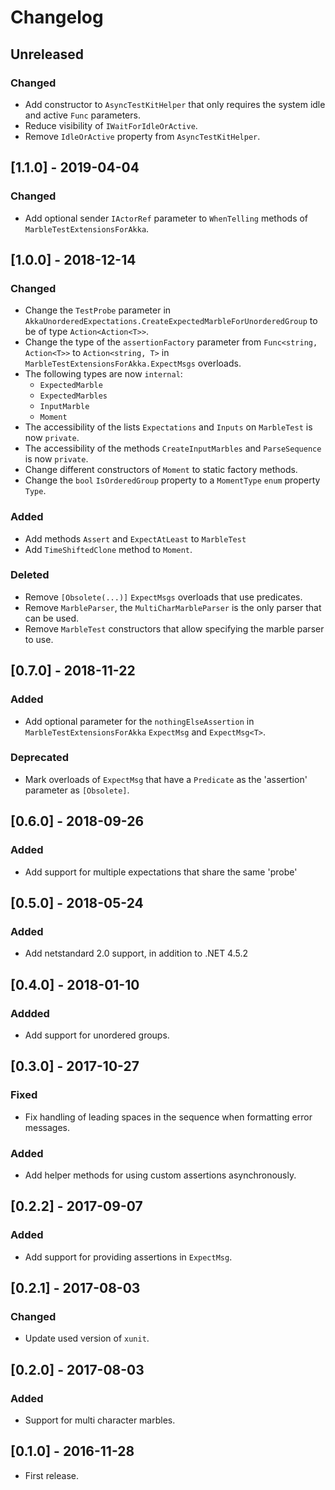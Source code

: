 <!--

All notable changes to this project will be documented in this file.

The format is based on [Keep a Changelog](https://keepachangelog.com/en/1.0.0/), and this project adheres to [Semantic Versioning](https://semver.org/spec/v2.0.0.html).

Lines should be no longer than 180 characters.
Change log entries should be formulated in the imperative present tense.

-->

# Changelog

## Unreleased

### Changed

* Add constructor to `AsyncTestKitHelper` that only requires the system idle and active `Func` parameters.
* Reduce visibility of `IWaitForIdleOrActive`.
* Remove `IdleOrActive` property from `AsyncTestKitHelper`.

## [1.1.0] - 2019-04-04

### Changed

* Add optional sender `IActorRef` parameter to `WhenTelling` methods of `MarbleTestExtensionsForAkka`.

## [1.0.0] - 2018-12-14

### Changed

* Change the `TestProbe` parameter in `AkkaUnorderedExpectations.CreateExpectedMarbleForUnorderedGroup` to be of type `Action<Action<T>>`.
* Change the type of the `assertionFactory` parameter from `Func<string, Action<T>>` to `Action<string, T>` in `MarbleTestExtensionsForAkka.ExpectMsgs` overloads.
* The following types are now `internal`:
    * `ExpectedMarble`
    * `ExpectedMarbles`
    * `InputMarble`
    * `Moment`
* The accessibility of the lists `Expectations` and `Inputs` on `MarbleTest` is now `private`.
* The accessibility of the methods `CreateInputMarbles` and `ParseSequence` is now `private`.
* Change different constructors of `Moment` to static factory methods.
* Change the `bool` `IsOrderedGroup` property to a `MomentType` `enum` property `Type`.

### Added

* Add methods `Assert` and `ExpectAtLeast` to `MarbleTest`
* Add `TimeShiftedClone` method to `Moment`.

### Deleted

* Remove `[Obsolete(...)]` `ExpectMsgs` overloads that use predicates.
* Remove `MarbleParser`, the `MultiCharMarbleParser` is the only parser that can be used.
* Remove `MarbleTest` constructors that allow specifying the marble parser to use.


## [0.7.0] - 2018-11-22

### Added

* Add optional parameter for the `nothingElseAssertion` in `MarbleTestExtensionsForAkka` `ExpectMsg` and `ExpectMsg<T>`.

### Deprecated

* Mark overloads of `ExpectMsg` that have a `Predicate` as the 'assertion' parameter as `[Obsolete]`.

## [0.6.0] - 2018-09-26

### Added

* Add support for multiple expectations that share the same 'probe'

## [0.5.0] - 2018-05-24

### Added

* Add netstandard 2.0 support, in addition to .NET 4.5.2

## [0.4.0] - 2018-01-10

### Addded

* Add support for unordered groups.

## [0.3.0] - 2017-10-27

### Fixed

* Fix handling of leading spaces in the sequence when formatting error messages.

### Added

* Add helper methods for using custom assertions asynchronously.

## [0.2.2] - 2017-09-07

### Added

* Add support for providing assertions in `ExpectMsg`.

## [0.2.1] - 2017-08-03

### Changed

* Update used version of `xunit`.

## [0.2.0] - 2017-08-03

### Added

* Support for multi character marbles.

## [0.1.0] - 2016-11-28

* First release.
